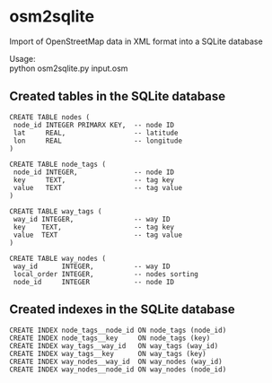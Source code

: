 # osm2sqlite

Import of OpenStreetMap data in XML format into a SQLite database

Usage:  
python osm2sqlite.py input.osm


## Created tables in the SQLite database

    CREATE TABLE nodes (
     node_id INTEGER PRIMARX KEY,  -- node ID
     lat     REAL,                 -- latitude
     lon     REAL                  -- longitude
    )

    CREATE TABLE node_tags (
     node_id INTEGER,              -- node ID
     key     TEXT,                 -- tag key
     value   TEXT                  -- tag value
    )

    CREATE TABLE way_tags (
     way_id INTEGER,               -- way ID
     key    TEXT,                  -- tag key
     value  TEXT                   -- tag value
    )

    CREATE TABLE way_nodes (
     way_id      INTEGER,          -- way ID
     local_order INTEGER,          -- nodes sorting
     node_id     INTEGER           -- node ID


## Created indexes in the SQLite database

    CREATE INDEX node_tags__node_id ON node_tags (node_id)
    CREATE INDEX node_tags__key     ON node_tags (key)
    CREATE INDEX way_tags__way_id   ON way_tags (way_id)
    CREATE INDEX way_tags__key      ON way_tags (key)
    CREATE INDEX way_nodes__way_id  ON way_nodes (way_id)
    CREATE INDEX way_nodes__node_id ON way_nodes (node_id)
